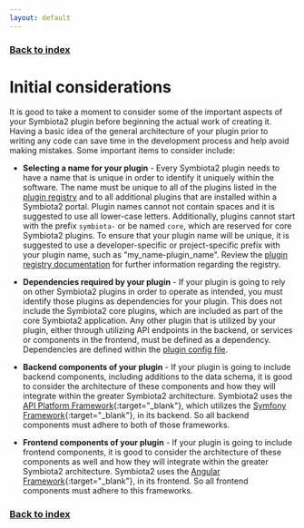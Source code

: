 ```yaml
---
layout: default
---
```


### [Back to index](./index.html)

# Initial considerations

It is good to take a moment to consider some of the important aspects of your Symbiota2 plugin before 
beginning the actual work of creating it. Having a basic idea of the general architecture of your plugin
prior to writing any code can save time in the development process and help avoid making mistakes. Some 
important items to consider include:

- **Selecting a name for your plugin** - 
    Every Symbiota2 plugin needs to have a name that is unique in order to identify it uniquely within 
    the software. The name must be unique to all of the plugins listed in the [plugin registry](https://github.com/Symbiota2/Symbiota2/blob/master/plugin-registry.json)
    and to all additional plugins that are installed within a Symbiota2 portal. Plugin names cannot not 
    contain spaces and it is suggested to use all lower-case letters. Additionally, plugins cannot start
    with the prefix `symbiota-` or be named `core`, which are reserved for core Symbiota2 plugins. To ensure that your plugin name will
    be unique, it is suggested to use a developer-specific or project-specific prefix with your plugin name,
    such as "my_name-plugin_name". Review the [plugin registry documentation](./plugin_registry.html)
    for further information regarding the registry.

- **Dependencies required by your plugin** - 
    If your plugin is going to rely on other Symbiota2 plugins in order to operate as intended, you must
    identify those plugins as dependencies for your plugin. This does not include the Symbiota2 core plugins,
    which are included as part of the core Symbiota2 application. Any other plugin that is utilized by your plugin,
    either through utilizing API endpoints in the backend, or services or components in the frontend, must be defined
    as a dependency. Dependencies are defined within the [plugin config file](./plugin_config.html).

- **Backend components of your plugin** - 
    If your plugin is going to include backend components, including additions to the data schema, it is good to
    consider the architecture of these components and how they will integrate within the greater Symbiota2
    architecture. Symbiota2 uses the [API Platform Framework](https://api-platform.com/){:target="_blank"}, which utilizes 
    the [Symfony Framework](https://symfony.com/doc/current/index.html){:target="_blank"}, in its backend. So all backend 
    components must adhere to both of those frameworks.

- **Frontend components of your plugin** - 
    If your plugin is going to include frontend components, it is good to consider the architecture of these components 
    as well and how they will integrate within the greater Symbiota2 architecture. Symbiota2 uses the [Angular Framework](https://angular.io/){:target="_blank"},
    in its frontend. So all frontend components must adhere to this frameworks. 
    
### [Back to index](./index.html)
